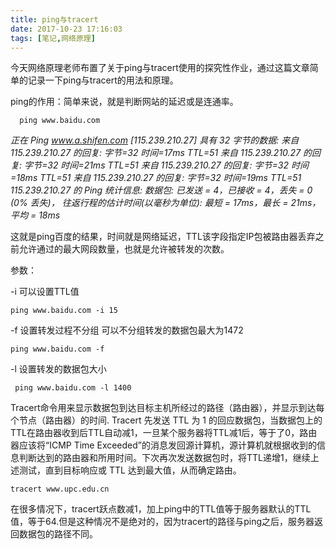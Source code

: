 ```yaml
---
title: ping与tracert
date: 2017-10-23 17:16:03
tags: [笔记,网络原理]
---
```



  今天网络原理老师布置了关于ping与tracert使用的探究性作业，通过这篇文章简单的记录一下ping与tracert的用法和原理。

   <!--more-->

  ping的作用：简单来说，就是判断网站的延迟或是连通率。


      ping www.baidu.com

*正在 Ping www.a.shifen.com [115.239.210.27] 具有 32 字节的数据:
来自 115.239.210.27 的回复: 字节=32 时间=17ms TTL=51
来自 115.239.210.27 的回复: 字节=32 时间=21ms TTL=51
来自 115.239.210.27 的回复: 字节=32 时间=18ms TTL=51
来自 115.239.210.27 的回复: 字节=32 时间=19ms TTL=51
115.239.210.27 的 Ping 统计信息:
    数据包: 已发送 = 4，已接收 = 4，丢失 = 0 (0% 丢失)，
往返行程的估计时间(以毫秒为单位):
    最短 = 17ms，最长 = 21ms，平均 = 18ms*

这就是ping百度的结果，时间就是网络延迟，TTL该字段指定IP包被路由器丢弃之前允许通过的最大网段数量，也就是允许被转发的次数。

参数：

-i 可以设置TTL值

    ping www.baidu.com -i 15

-f 设置转发过程不分组 可以不分组转发的数据包最大为1472

    ping www.baidu.com -f

-l 设置转发的数据包大小

     ping www.baidu.com -l 1400

Tracert命令用来显示数据包到达目标主机所经过的路径（路由器），并显示到达每个节点（路由器）的时间.
Tracert 先发送 TTL 为 1 的回应数据包，当数据包上的TTL在路由器收到后TTL自动减1，一旦某个服务器将TTL减1后，等于了0，路由器应该将“ICMP Time Exceeded”的消息发回源计算机，源计算机就根据收到的信息判断达到的路由器和所用时间。下次再次发送数据包时，将TTL递增1，继续上述测试，直到目标响应或 TTL 达到最大值，从而确定路由。

    tracert www.upc.edu.cn

在很多情况下，tracert跃点数减1，加上ping中的TTL值等于服务器默认的TTL值，等于64.但是这种情况不是绝对的，因为tracert的路径与ping之后，服务器返回数据包的路径不同。